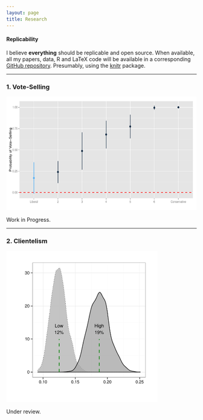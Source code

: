 ```yaml
---
layout: page
title: Research
---
```



#### Replicability 

I believe **everything** should be replicable and open source. When available, all my papers, data, R and LaTeX code will be available in a corresponding [GitHub repository](https://github.com/hbahamonde?tab=repositories). Presumably, using the [knitr](http://yihui.name/knitr/) package.


---


### 1. Vote-Selling

<img src="/resources/libcon_prop.pdf" alt="" style="width:600px;height:300px;">

<a href="http://www.hectorbahamonde.com/research/"><i class="fa fa-download fa-lg"></i> <a href="http://www.hectorbahamonde.com/research/"><i class='fa fa-github-square fa-lg'></i></a>


<p class="message">
  Work in Progress.
</p>

---


### 2. Clientelism

<img src="/resources/effects_density.pdf" alt="" style="width:400px;height:400px;">

<a href="http://www.hectorbahamonde.com/research/"><i class="fa fa-download fa-lg"></i> <a href="http://www.hectorbahamonde.com/research/"><i class='fa fa-github-square fa-lg'></i></a>


<p class="message">
  Under review.
</p>
